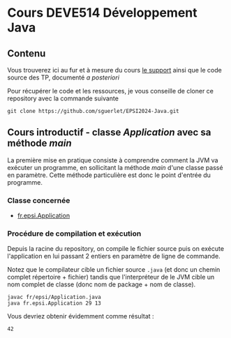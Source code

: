 # Cours DEVE514 Développement Java

## Contenu
Vous trouverez ici au fur et à mesure du cours [le support](Java%20-%20les%20fondamentaux%202023-2024.pdf) ainsi que le code source des TP, documenté _a posteriori_

Pour récupérer le code et les ressources, je vous conseille de cloner ce repository avec la commande suivante

```
git clone https://github.com/sguerlet/EPSI2024-Java.git
``` 

## Cours introductif - classe _Application_ avec sa méthode _main_

La première mise en pratique consiste à comprendre comment la JVM va exécuter un programme, en sollicitant la méthode _main_ d'une classe passé en paramètre. Cette méthode particulière est donc le point d'entrée du programme.

### Classe concernée
- [fr.epsi.Application](fr/epsi/Application.java)

###  Procédure de compilation et exécution
Depuis la racine du repository, on compile le fichier source puis on exécute l'application en lui passant 2 entiers en paramètre de ligne de commande.

Notez que le compilateur cible un fichier source `.java` (et donc un chemin complet répertoire + fichier) tandis que l'interpréteur de le JVM cible un nom complet de classe (donc nom de package + nom de classe).
```
javac fr/epsi/Application.java
java fr.epsi.Application 29 13
```
Vous devriez obtenir évidemment comme résultat :

```
42
```
